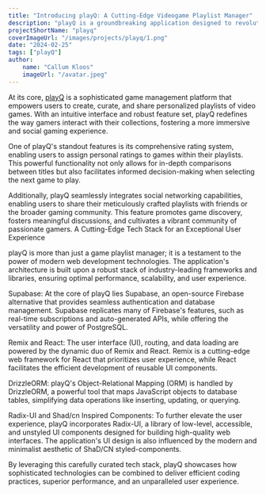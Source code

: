 ```yaml
---
title: "Introducing playQ: A Cutting-Edge Videogame Playlist Manager"
description: "playQ is a groundbreaking application designed to revolutionize the way gamers organize and share their video game collections. Leveraging the latest technologies, playQ offers an unparalleled experience for managing and exploring video game playlists."
projectShortName: "playq"
coverImageUrl: "/images/projects/playq/1.png"
date: "2024-02-25"
tags: ["playQ"]
author:
    name: "Callum Kloos"
    imageUrl: "/avatar.jpeg"
---
```


At its core, [playQ](/projects/playq-videogame-playlist-manager)  is a sophisticated game management platform that empowers users to create, curate, and share personalized playlists of video games. With an intuitive interface and robust feature set, playQ redefines the way gamers interact with their collections, fostering a more immersive and social gaming experience.

One of playQ's standout features is its comprehensive rating system, enabling users to assign personal ratings to games within their playlists. This powerful functionality not only allows for in-depth comparisons between titles but also facilitates informed decision-making when selecting the next game to play.

Additionally, playQ seamlessly integrates social networking capabilities, enabling users to share their meticulously crafted playlists with friends or the broader gaming community. This feature promotes game discovery, fosters meaningful discussions, and cultivates a vibrant community of passionate gamers.
A Cutting-Edge Tech Stack for an Exceptional User Experience

playQ is more than just a game playlist manager; it is a testament to the power of modern web development technologies. The application's architecture is built upon a robust stack of industry-leading frameworks and libraries, ensuring optimal performance, scalability, and user experience.

Supabase: At the core of playQ lies Supabase, an open-source Firebase alternative that provides seamless authentication and database management. Supabase replicates many of Firebase's features, such as real-time subscriptions and auto-generated APIs, while offering the versatility and power of PostgreSQL.

Remix and React: The user interface (UI), routing, and data loading are powered by the dynamic duo of Remix and React. Remix is a cutting-edge web framework for React that prioritizes user experience, while React facilitates the efficient development of reusable UI components.

DrizzleORM: playQ's Object-Relational Mapping (ORM) is handled by DrizzleORM, a powerful tool that maps JavaScript objects to database tables, simplifying data operations like inserting, updating, or querying.

Radix-UI and Shad/cn Inspired Components: To further elevate the user experience, playQ incorporates Radix-UI, a library of low-level, accessible, and unstyled UI components designed for building high-quality web interfaces. The application's UI design is also influenced by the modern and minimalist aesthetic of ShaD/CN styled-components.

By leveraging this carefully curated tech stack, playQ showcases how sophisticated technologies can be combined to deliver efficient coding practices, superior performance, and an unparalleled user experience.

